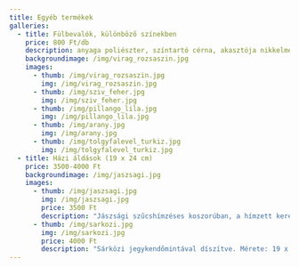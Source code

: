 ```yaml
---
title: Egyéb termékek
galleries:
  - title: Fülbevalók, különböző színekben
    price: 800 Ft/db
    description: anyaga poliészter, színtartó cérna, akasztója nikkelmentes
    backgroundimage: /img/virag_rozsaszin.jpg
    images:
      - thumb: /img/virag_rozsaszin.jpg
        img: /img/virag_rozsaszin.jpg
      - thumb: /img/sziv_feher.jpg
        img: /img/sziv_feher.jpg
      - thumb: /img/pillango_lila.jpg
        img: /img/pillango_lila.jpg
      - thumb: /img/arany.jpg
        img: /img/arany.jpg
      - thumb: /img/tolgyfalevel_turkiz.jpg
        img: /img/tolgyfalevel_turkiz.jpg
  - title: Házi áldások (19 x 24 cm)
    price: 3500-4000 Ft
    backgroundimage: /img/jaszsagi.jpg
    images:
      - thumb: /img/jaszsagi.jpg
        img: /img/jaszsagi.jpg
        price: 3500 Ft
        description: "Jászsági szűcshímzéses koszorúban, a hímzett keret finom aranydíszítéssel. Mérete: 19 x 24,5 cm"
      - thumb: /img/sarkozi.jpg
        img: /img/sarkozi.jpg
        price: 4000 Ft
        description: "Sárközi jegykendőmintával díszítve. Mérete: 19 x 24,5 cm"
---
```



